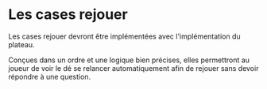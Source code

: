 <h1>Les cases rejouer</h1>

Les cases rejouer devront être implémentées avec l'implémentation du plateau.

Conçues dans un ordre et une logique bien précises, elles permettront au joueur de voir le dé se relancer automatiquement afin de rejouer sans devoir répondre à une question.

